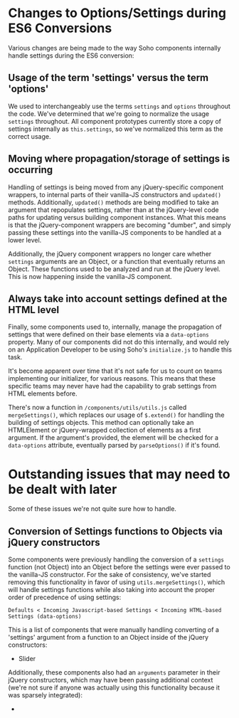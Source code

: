 # Changes to Options/Settings during ES6 Conversions

Various changes are being made to the way Soho components internally handle settings during the ES6 conversion:

## Usage of the term 'settings' versus the term 'options'

We used to interchangeably use the terms `settings` and `options` throughout the code.  We've determined that we're going to normalize the usage `settings` throughout.  All component prototypes currently store a copy of settings internally as `this.settings`, so we've normalized this term as the correct usage.

## Moving where propagation/storage of settings is occurring

Handling of settings is being moved from any jQuery-specific component wrappers, to internal parts of their vanilla-JS constructors and `updated()` methods.  Additionally, `updated()` methods are being modified to take an argument that repopulates settings, rather than at the jQuery-level code paths for updating versus building component instances.  What this means is that the jQuery-component wrappers are becoming "dumber", and simply passing these settings into the vanilla-JS components to be handled at a lower level.

Additionally, the jQuery component wrappers no longer care whether `settings` arguments are an Object, or a function that eventually returns an Object.  These functions used to be analyzed and run at the jQuery level.  This is now happening inside the vanilla-JS component.

## Always take into account settings defined at the HTML level

Finally, some components used to, internally, manage the propagation of settings that were defined on their base elements via a `data-options` property.  Many of our components did not do this internally, and would rely on an Application Developer to be using Soho's `initialize.js` to handle this task.

It's become apparent over time that it's not safe for us to count on teams implementing our initializer, for various reasons.  This means that these specific teams may never have had the capability to grab settings from HTML elements before.

There's now a function in `/components/utils/utils.js` called `mergeSettings()`, which replaces our usage of `$.extend()` for handling the building of settings objects.  This method can optionally take an HTMLElement or jQuery-wrapped collection of elements as a first argument.  If the argument's provided, the element will be checked for a `data-options` attribute, eventually parsed by `parseOptions()` if it's found.

# Outstanding issues that may need to be dealt with later

Some of these issues we're not quite sure how to handle.

## Conversion of Settings functions to Objects via jQuery constructors

Some components were previously handling the conversion of a `settings` function (not Object) into an Object before the settings were ever passed to the vanilla-JS constructor.  For the sake of consistency, we've started removing this functionality in favor of using `utils.mergeSettings()`, which will handle settings functions while also taking into account the proper order of precedence of using settings:

```
Defaults < Incoming Javascript-based Settings < Incoming HTML-based Settings (data-options)
```

This is a list of components that were manually handling converting of a 'settings' argument from a function to an Object inside of the jQuery constructors:

- Slider

Additionally, these components also had an `arguments` parameter in their jQuery constructors, which may have been passing additional context (we're not sure if anyone was actually using this functionality because it was sparsely integrated):

-
